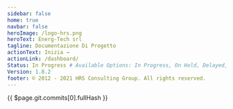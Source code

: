 ```yaml
---
sidebar: false
home: true
navbar: false
heroImage: /logo-hrs.png
heroText: Energ-Tech srl
tagline: Documentazione Di Progetto
actionText: Inizia →
actionLink: /dashboard/
Status: In Progress # Available Options: In Progress, On Hold, Delayed, Blocked
Version: 1.8.2
footer: © 2012 - 2021 HRS Consulting Group. All rights reserved.
---
```


<div
data-color-mode="auto"
data-light-theme="light"
data-dark-theme="dark"
>

<ProjectStatus>
</ProjectStatus>

<div class="d-flex my-4">
<span class="branch-name mx-auto text-gray-light"><span>{{ $page.git.commits[0].fullHash }}</span></span>
</div>

</div>

